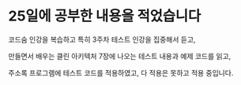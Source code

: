 # 25일에 공부한 내용을 적었습니다
코드숨 인강을 복습하고 특히 3주차 테스트 인강을 집중해서 듣고,  

만들면서 배우는 클린 아키텍처 7장에 나오는 테스트 내용과 예제 코드를 읽고,  

주소록 프로그램에 테스트 코드를 적용하였고, 다 적용은 못하고 적용 중입니다.  

